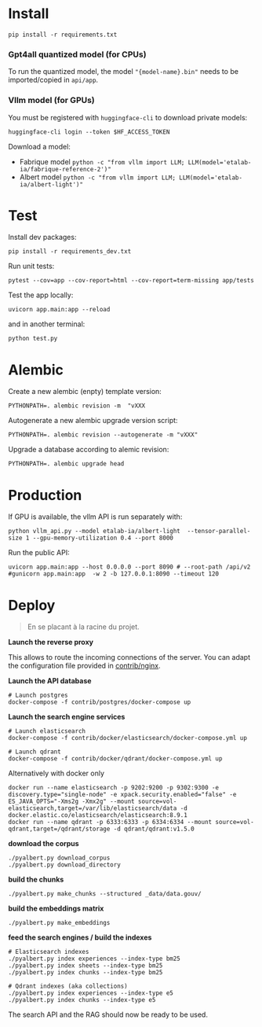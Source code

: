 # Install

    pip install -r requirements.txt


### Gpt4all quantized model (for CPUs)

To run the quantized model, the model `"{model-name}.bin"` needs to be imported/copied in `api/app`.

### Vllm model (for GPUs)

You must be registered with `huggingface-cli` to download private models:

    huggingface-cli login --token $HF_ACCESS_TOKEN


Download a model:
- Fabrique model `python -c "from vllm import LLM; LLM(model='etalab-ia/fabrique-reference-2')"`
- Albert model `python -c "from vllm import LLM; LLM(model='etalab-ia/albert-light')"`


# Test

Install dev packages:

    pip install -r requirements_dev.txt


Run unit tests:

    pytest --cov=app --cov-report=html --cov-report=term-missing app/tests


Test the app locally:

    uvicorn app.main:app --reload


and in another terminal:

    python test.py


# Alembic

Create a new alembic (enpty) template version:

    PYTHONPATH=. alembic revision -m  "vXXX

Autogenerate a new alembic upgrade version script:

    PYTHONPATH=. alembic revision --autogenerate -m "vXXX"

Upgrade a database according to alemic revision:

    PYTHONPATH=. alembic upgrade head


# Production

If GPU is available, the vllm API is run separately with:

    python vllm_api.py --model etalab-ia/albert-light  --tensor-parallel-size 1 --gpu-memory-utilization 0.4 --port 8000


Run the public API:

    uvicorn app.main:app --host 0.0.0.0 --port 8090 # --root-path /api/v2
    #gunicorn app.main:app  -w 2 -b 127.0.0.1:8090 --timeout 120



# Deploy

> En se placant à la racine du projet.

**Launch the reverse proxy**

This allows to route the incoming connections of the server. You can adapt the configuration file provided in [contrib/nginx](/contrib/nginx/).


**Launch the API database**

    # Launch postgres
    docker-compose -f contrib/postgres/docker-compose up


**Launch the search engine services**

    # Launch elasticsearch
    docker-compose -f contrib/docker/elasticsearch/docker-compose.yml up

    # Launch qdrant
    docker-compose -f contrib/docker/qdrant/docker-compose.yml up

Alternatively with docker only

    docker run --name elasticsearch -p 9202:9200 -p 9302:9300 -e discovery.type="single-node" -e xpack.security.enabled="false" -e ES_JAVA_OPTS="-Xms2g -Xmx2g" --mount source=vol-elasticsearch,target=/var/lib/elasticsearch/data -d docker.elastic.co/elasticsearch/elasticsearch:8.9.1
    docker run --name qdrant -p 6333:6333 -p 6334:6334 --mount source=vol-qdrant,target=/qdrant/storage -d qdrant/qdrant:v1.5.0


**download the corpus**

    ./pyalbert.py download_corpus
    ./pyalbert.py download_directory


**build the chunks**

    ./pyalbert.py make_chunks --structured _data/data.gouv/


**build the embeddings matrix**

    ./pyalbert.py make_embeddings


**feed the search engines / build the indexes**

    # Elasticsearch indexes
    ./pyalbert.py index experiences --index-type bm25
    ./pyalbert.py index sheets --index-type bm25
    ./pyalbert.py index chunks --index-type bm25

    # Qdrant indexes (aka collections)
    ./pyalbert.py index experiences --index-type e5
    ./pyalbert.py index chunks --index-type e5


The search API and the RAG should now be ready to be used.

